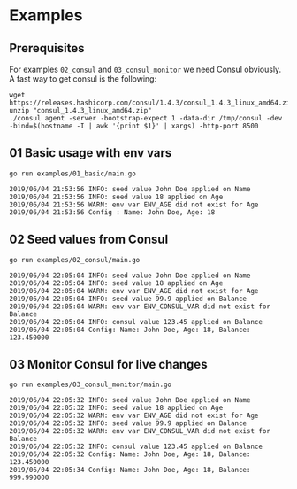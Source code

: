 # Examples

## Prerequisites

For examples `02_consul` and `03_consul_monitor` we need Consul obviously.
A fast way to get consul is the following:

    wget https://releases.hashicorp.com/consul/1.4.3/consul_1.4.3_linux_amd64.zip  
    unzip "consul_1.4.3_linux_amd64.zip"
    ./consul agent -server -bootstrap-expect 1 -data-dir /tmp/consul -dev -bind=$(hostname -I | awk '{print $1}' | xargs) -http-port 8500

## 01 Basic usage with env vars

    go run examples/01_basic/main.go

    2019/06/04 21:53:56 INFO: seed value John Doe applied on Name
    2019/06/04 21:53:56 INFO: seed value 18 applied on Age
    2019/06/04 21:53:56 WARN: env var ENV_AGE did not exist for Age
    2019/06/04 21:53:56 Config : Name: John Doe, Age: 18

## 02 Seed values from Consul

    go run examples/02_consul/main.go

    2019/06/04 22:05:04 INFO: seed value John Doe applied on Name
    2019/06/04 22:05:04 INFO: seed value 18 applied on Age
    2019/06/04 22:05:04 WARN: env var ENV_AGE did not exist for Age
    2019/06/04 22:05:04 INFO: seed value 99.9 applied on Balance
    2019/06/04 22:05:04 WARN: env var ENV_CONSUL_VAR did not exist for Balance
    2019/06/04 22:05:04 INFO: consul value 123.45 applied on Balance
    2019/06/04 22:05:04 Config: Name: John Doe, Age: 18, Balance: 123.450000

## 03 Monitor Consul for live changes

    go run examples/03_consul_monitor/main.go

    2019/06/04 22:05:32 INFO: seed value John Doe applied on Name
    2019/06/04 22:05:32 INFO: seed value 18 applied on Age
    2019/06/04 22:05:32 WARN: env var ENV_AGE did not exist for Age
    2019/06/04 22:05:32 INFO: seed value 99.9 applied on Balance
    2019/06/04 22:05:32 WARN: env var ENV_CONSUL_VAR did not exist for Balance
    2019/06/04 22:05:32 INFO: consul value 123.45 applied on Balance
    2019/06/04 22:05:32 Config: Name: John Doe, Age: 18, Balance: 123.450000
    2019/06/04 22:05:34 Config: Name: John Doe, Age: 18, Balance: 999.990000
